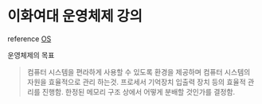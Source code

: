 # 이화여대 운영체제 강의 

reference [OS](http://www.kocw.net/home/m/cview.do?cid=3646706b4347ef09)

운영체제의 목표

> 컴퓨터 시스템을 편라하게 사용할 수 있도록 환경을 제공하며 컴퓨터 시스템의 자원을 효율적으로 관리 하는것. 
> 프로세서 기억장치 입출력 장치 등의 효율적 관리를 진행함. 한정된 메모리 구조 상에서 어떻게 분배할 것인가를 결정함.


 